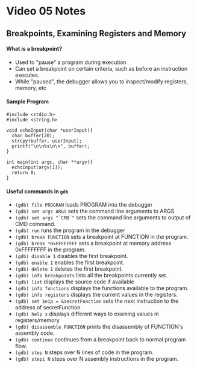 # Video 05 Notes

## Breakpoints, Examining Registers and Memory

#### What is a breakpoint?
- Used to "pause" a program during execution
- Can set a breakpoint on certain criteria, such as before an instruction executes.
- While "paused", the debugger allows you to inspect/modify registers, memory, etc

#### Sample Program

```
#include <stdio.h>
#include <string.h>

void echoInput(char *userInput){
  char buffer[20];
  strcpy(buffer, userInput);
  printf("\n\n%s\n\n", buffer);
}

int main(int argc, char **argv){
  echoInput(argv[1]);
  return 0;
}
```

#### Useful commands in ```gdb```
- ```(gdb) file PROGRAM``` loads PROGRAM into the debugger
- ```(gdb) set args ARGS``` sets the command line arguments to ARGS
- ```(gdb) set args "`CMD`"``` sets the command line arguments to output of CMD command.
- ```(gdb) run``` runs the program in the debugger 
- ```(gdb) break FUNCTION``` sets a breakpoint at FUNCTION in the program.
- ```(gdb) break *0xFFFFFFFF``` sets a breakpoint at memory address 0xFFFFFFFF in the program.
- ```(gdb) disable 1``` disables the first breakpoint.
- ```(gdb) enable 1``` enables the first breakpoint.
- ```(gdb) delete 1``` deletes the first breakpoint.
- ```(gdb) info breakpoints``` lists all the breakpoints currently set.
- ```(gdb) list``` displays the source code if available
- ```(gdb) info functions``` displays the functions available to the program.
- ```(gdb) info registers``` displays the current values in the registers.
- ```(gdb) set $eip = &secretFunction``` sets the next instruction to the address of secretFunction.
- ```(gdb) help x``` displays different ways to examing values in registers/memory
- ```(gdb) disassemble FUNCTION``` prints the disassembly of FUNCTION's assembly code.
- ```(gdb) continue``` continues from a breakpoint back to normal program flow. 
- ```(gdb) step N``` steps over N lines of code in the program.
- ```(gdb) stepi N``` steps over N assembly instructions in the program.

